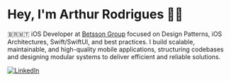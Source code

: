 # Hey, I'm Arthur Rodrigues 👋🏽

🇧🇷🇲🇹 iOS Developer at [Betsson Group](https://www.betssongroup.com/) focused on Design Patterns, iOS Architectures, Swift/SwiftUI, and best practices. I build scalable, maintainable, and high-quality mobile applications, structuring codebases and designing modular systems to deliver efficient and reliable solutions.

[![LinkedIn](https://img.shields.io/badge/-LinkedIn-blue?style=flat-square&logo=linkedin&logoColor=white&link=https://www.linkedin.com/in/arthursmr17/)](https://www.linkedin.com/in/arthursmr17/)
